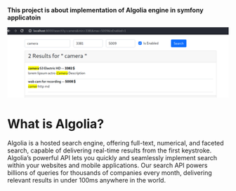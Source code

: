 **This project is about implementation of Algolia engine in symfony applicatoin**

<img src="public/algolia.png" alt="Algolia search" />

# What is Algolia?
Algolia is a hosted search engine, offering full-text, numerical, and faceted search, capable of delivering real-time results from the first keystroke. Algolia’s powerful API lets you quickly and seamlessly implement search within your websites and mobile applications. Our search API powers billions of queries for thousands of companies every month, delivering relevant results in under 100ms anywhere in the world.

